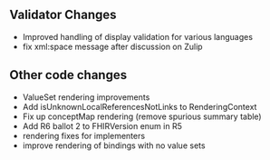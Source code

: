 ## Validator Changes

* Improved handling of display validation for various languages
* fix xml:space message after discussion on Zulip

## Other code changes

* ValueSet rendering improvements
* Add isUnknownLocalReferencesNotLinks to RenderingContext
* Fix up conceptMap rendering (remove spurious summary table)
* Add R6 ballot 2 to FHIRVersion enum in R5
* rendering fixes for implementers
* improve rendering of bindings with no value sets

